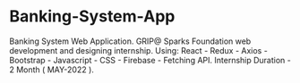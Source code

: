 # Banking-System-App
Banking System Web Application. GRIP@ Sparks Foundation web development and designing internship.   Using: React - Redux - Axios - Bootstrap - Javascript - CSS - Firebase - Fetching API.   Internship Duration - 2 Month ( MAY-2022 ).

